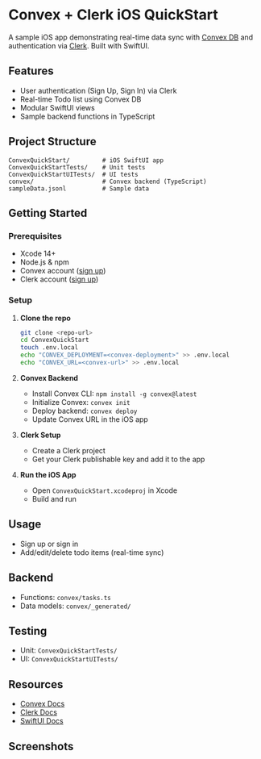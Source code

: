 # Convex + Clerk iOS QuickStart

A sample iOS app demonstrating real-time data sync with [Convex DB](https://www.convex.dev/) and authentication via [Clerk](https://clerk.com/). Built with SwiftUI.

## Features

- User authentication (Sign Up, Sign In) via Clerk
- Real-time Todo list using Convex DB
- Modular SwiftUI views
- Sample backend functions in TypeScript

## Project Structure

```
ConvexQuickStart/         # iOS SwiftUI app
ConvexQuickStartTests/    # Unit tests
ConvexQuickStartUITests/  # UI tests
convex/                   # Convex backend (TypeScript)
sampleData.jsonl          # Sample data
```

## Getting Started

### Prerequisites

- Xcode 14+
- Node.js & npm
- Convex account ([sign up](https://dashboard.convex.dev/))
- Clerk account ([sign up](https://clerk.com/))

### Setup

1. **Clone the repo**
	```sh
	git clone <repo-url>
	cd ConvexQuickStart
    touch .env.local
    echo "CONVEX_DEPLOYMENT=<convex-deployment>" >> .env.local 
    echo "CONVEX_URL=<convex-url>" >> .env.local 
	```

2. **Convex Backend**
	- Install Convex CLI: `npm install -g convex@latest`
	- Initialize Convex: `convex init`
	- Deploy backend: `convex deploy`
	- Update Convex URL in the iOS app

3. **Clerk Setup**
	- Create a Clerk project
	- Get your Clerk publishable key and add it to the app

4. **Run the iOS App**
	- Open `ConvexQuickStart.xcodeproj` in Xcode
	- Build and run

## Usage

- Sign up or sign in
- Add/edit/delete todo items (real-time sync)

## Backend

- Functions: `convex/tasks.ts`
- Data models: `convex/_generated/`

## Testing

- Unit: `ConvexQuickStartTests/`
- UI: `ConvexQuickStartUITests/`

## Resources

- [Convex Docs](https://docs.convex.dev/)
- [Clerk Docs](https://clerk.com/docs)
- [SwiftUI Docs](https://developer.apple.com/documentation/swiftui)

## Screenshots

